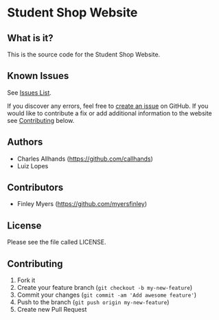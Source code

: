 # Student Shop Website

## What is it?
This is the source code for the Student Shop Website.

## Known Issues
See [Issues List](https://github.com/StudentShop/Tormach-Guide/issues).

If you discover any errors, feel free to [create an issue](https://github.com/StudentShop/Shop-Website/issues/new) on GitHub. If you would like to contribute a fix or add additional information to the website see [Contributing](https://github.com/StudentShop/Shop-Website/blob/master/README.md#contributing) below.

## Authors

* Charles Allhands (https://github.com/callhands)
* Luiz Lopes

## Contributors

* Finley Myers (https://github.com/myersfinley)

## License

Please see the file called LICENSE.

## Contributing

1. Fork it
2. Create your feature branch (`git checkout -b my-new-feature`)
3. Commit your changes (`git commit -am 'Add awesome feature'`)
4. Push to the branch (`git push origin my-new-feature`)
5. Create new Pull Request
